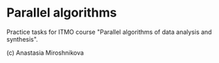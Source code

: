 # Parallel algorithms

Practice tasks for ITMO course "Parallel algorithms of data analysis and synthesis".

(c) Anastasia Miroshnikova
